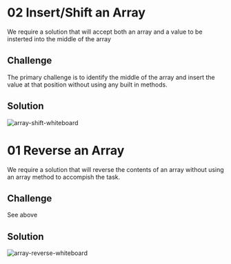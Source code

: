 # 02 Insert/Shift an Array
We require a solution that will accept both an array and a value to be insterted into the middle of the array

## Challenge
The primary challenge is to identify the middle of the array and insert the value at that position without using any built in methods.

## Solution
![array-shift-whiteboard](https://raw.githubusercontent.com/dlchambersjr/data-structures-and-algorithms/master/assets/array-shift.jpg)

# 01 Reverse an Array
We require a solution that will reverse the contents of an array without using an array method to accompish the task.

## Challenge
See above

## Solution
![array-reverse-whiteboard](https://raw.githubusercontent.com/dlchambersjr/data-structures-and-algorithms/master/assets/array-reverse.jpg)
